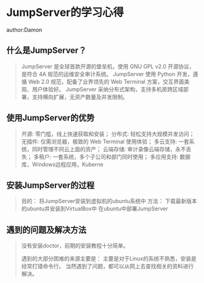 # JumpServer的学习心得

author:Damon

## 什么是JumpServer？

> JumpServer 是全球首款开源的堡垒机，使用 GNU GPL v2.0 开源协议，是符合 4A 规范的运维安全审计系统。
> JumpServer 使用 Python 开发，遵循 Web 2.0 规范，配备了业界领先的 Web Terminal 方案，交互界面美观、用户体验好。
> JumpServer 采纳分布式架构，支持多机房跨区域部署，支持横向扩展，无资产数量及并发限制。  

## 使用JumpServer的优势
>开源: 零门槛，线上快速获取和安装；
>分布式: 轻松支持大规模并发访问；
>无插件: 仅需浏览器，极致的 Web Terminal 使用体验；
>多云支持: 一套系统，同时管理不同云上面的资产；
>云端存储: 审计录像云端存储，永不丢失；
>多租户: 一套系统，多个子公司和部门同时使用；
>多应用支持: 数据库，Windows远程应用，Kuberne  

## 安装JumpServer的过程
>目的：
>将JumpServer安装到虚拟机的ubuntu系统中
>方法：
>下载最新版本的ubuntu并安装到VirtualBox中
>在ubuntu中部署JumpServer  

## 遇到的问题及解决方法
>没有安装doctor，前期的安装教程十分简单。
>
>遇到的大部分困难的来源主要是：
>主要是对于Linux的系统不熟悉，安装是经常打错命令行。
>当然遇到了问题，都可以从网上去查找相关的资料进行解决。





